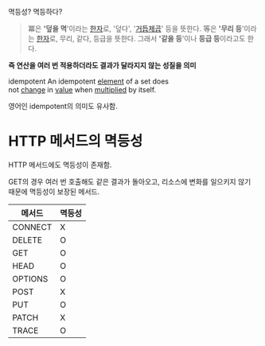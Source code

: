 
멱등성? 멱등하다?

>冪은 **'덮을 멱**'이라는 [한자](https://namu.wiki/w/%ED%95%9C%EC%9E%90 "한자")로, '덮다', '[거듭제곱](https://namu.wiki/w/%EA%B1%B0%EB%93%AD%EC%A0%9C%EA%B3%B1 "거듭제곱")' 등을 뜻한다.
>等은 **'무리 등**'이라는 [한자](https://namu.wiki/w/%ED%95%9C%EC%9E%90 "한자")로, 무리, 같다, 등급을 뜻한다. 그래서 **'같을 등**'이나 **등급 등**이라고도 한다.

**즉 연산을 여러 번 적용하더라도 결과가 달라지지 않는 성질을 의미**

idempotent
An idempotent [element](https://dictionary.cambridge.org/ko/%EC%82%AC%EC%A0%84/%EC%98%81%EC%96%B4/element "element") of a set does not [change](https://dictionary.cambridge.org/ko/%EC%82%AC%EC%A0%84/%EC%98%81%EC%96%B4/change "change") in [value](https://dictionary.cambridge.org/ko/%EC%82%AC%EC%A0%84/%EC%98%81%EC%96%B4/value "value") when [multiplied](https://dictionary.cambridge.org/ko/%EC%82%AC%EC%A0%84/%EC%98%81%EC%96%B4/multiply "multiplied") by itself.

영어인 idempotent의 의미도 유사함.


# HTTP 메서드의 멱등성

HTTP 메서드에도 멱등성이 존재함. 

GET의 경우 여러 번 호출해도 같은 결과가 돌아오고, 리소스에 변화를 일으키지 않기 때문에 멱등성이 보장된 메서드.

|메서드|멱등성|
|---|---|
|CONNECT|X|
|DELETE|O|
|GET|O|
|HEAD|O|
|OPTIONS|O|
|POST|X|
|PUT|O|
|PATCH|X|
|TRACE|O|

